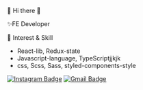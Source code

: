 👋 Hi there 👋

✨FE Developer

🌱 Interest & Skill
- React-lib, Redux-state
- Javascript-language, TypeScriptjjkjk
- css, Scss, Sass, styled-components-style

[![Instagram Badge](https://img.shields.io/badge/-Instagram-dd2a7b?style=flat-square&logo=instagram&logoColor=white&link=https://https://www.instagram.com/hahmji_82/)](https://www.instagram.com/hahmji_82/)
[![Gmail Badge](https://img.shields.io/badge/-Gmail-d14836?style=flat-square&logo=Gmail&logoColor=white&link=mailto:hahmjimin7536@gmail.com)](mailto:hahmjimin7536@gmail.com)
